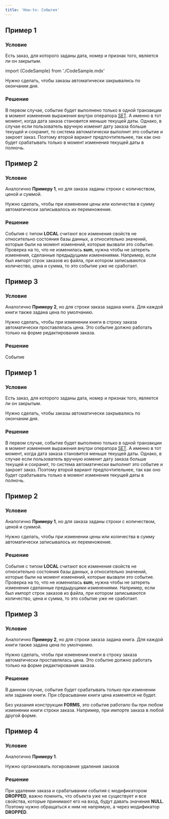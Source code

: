```yaml
---
title: 'How-to: События'
---
```


## Пример 1

### Условие

Есть заказ, для которого заданы дата, номер и признак того, является ли он закрытым.

import {CodeSample} from './CodeSample.mdx'

<CodeSample url="https://ru-documentation.lsfusion.org/sample?file=UseCaseEvents&block=sample1"/>

Нужно сделать, чтобы заказы автоматически закрывались по окончании дня.

### Решение

<CodeSample url="https://ru-documentation.lsfusion.org/sample?file=UseCaseEvents&block=solution1"/>

В первом случае, событие будет выполнено только в одной транзакции в момент изменения выражения внутри оператора [SET](Change_operators_SET_CHANGED_..._.md). А именно в тот момент, когда дата заказа становится меньше текущей даты. Однако, в случае если пользователь вручную изменит дату заказа больше текущей и сохранит, то система автоматически выполнит это событие и закроет заказ. Поэтому второй вариант предпочтительнее, так как оно будет срабатывать только в момент изменения текущей даты в полночь.

## Пример 2

### Условие

Аналогично **Примеру 1**, но для заказа заданы строки с количеством, ценой и суммой.

<CodeSample url="https://ru-documentation.lsfusion.org/sample?file=UseCaseEvents&block=sample2"/>

Нужно сделать, чтобы при изменении цены или количества в сумму автоматически записывалось их перемножение.

### Решение

<CodeSample url="https://ru-documentation.lsfusion.org/sample?file=UseCaseEvents&block=solution2"/>

События с типом **LOCAL** считают все изменения свойств не относительно состояния базы данных, а относительно значений, которые были на момент изменений, которые вызвали это событие. Проверка на то, что не изменилась **sum**, нужна чтобы не затереть изменения, сделанные предыдущими изменениями. Например, если был импорт строк заказов из файла, при котором записываются количество, цена и сумма, то это событие уже не сработает.

## Пример 3

### Условие

Аналогично **Примеру 2**, но для строки заказа задана книга. Для каждой книги также задана цена по умолчанию.

<CodeSample url="https://ru-documentation.lsfusion.org/sample?file=UseCaseEvents&block=sample3"/>

Нужно сделать, чтобы при изменении книги в строку заказа автоматически проставлялась цена. Это событие должно работать только на форме редактирования заказа.

### Решение

<CodeSample url="https://ru-documentation.lsfusion.org/sample?file=UseCaseEvents&block=solution3"/>

Событие

## Пример 1

### Условие

Есть заказ, для которого заданы дата, номер и признак того, является ли он закрытым.

<CodeSample url="https://ru-documentation.lsfusion.org/sample?file=UseCaseEvents&block=sample1"/>

Нужно сделать, чтобы заказы автоматически закрывались по окончании дня.

### Решение

<CodeSample url="https://ru-documentation.lsfusion.org/sample?file=UseCaseEvents&block=solution1"/>

В первом случае, событие будет выполнено только в одной транзакции в момент изменения выражения внутри оператора [SET](Change_operators_SET_CHANGED_..._.md). А именно в тот момент, когда дата заказа становится меньше текущей даты. Однако, в случае если пользователь вручную изменит дату заказа больше текущей и сохранит, то система автоматически выполнит это событие и закроет заказ. Поэтому второй вариант предпочтительнее, так как оно будет срабатывать только в момент изменения текущей даты в полночь.

## Пример 2

### Условие

Аналогично **Примеру 1**, но для заказа заданы строки с количеством, ценой и суммой.

<CodeSample url="https://ru-documentation.lsfusion.org/sample?file=UseCaseEvents&block=sample2"/>

Нужно сделать, чтобы при изменении цены или количества в сумму автоматически записывалось их перемножение.

### Решение

<CodeSample url="https://ru-documentation.lsfusion.org/sample?file=UseCaseEvents&block=solution2"/>

События с типом **LOCAL** считают все изменения свойств не относительно состояния базы данных, а относительно значений, которые были на момент изменений, которые вызвали это событие. Проверка на то, что не изменилась **sum**, нужна чтобы не затереть изменения сделанные предыдущими изменениями. Например, если был импорт строк заказов из файла, при котором записываются количество, цена и сумма, то это событие уже не сработает.

## Пример 3

### Условие

Аналогично **Примеру 2**, но для строки заказа задана книга. Для каждой книги также задана цена по умолчанию.

<CodeSample url="https://ru-documentation.lsfusion.org/sample?file=UseCaseEvents&block=sample3"/>

Нужно сделать, чтобы при изменении книги в строку заказа автоматически проставлялась цена. Это событие должно работать только на форме редактирования заказа.

### Решение

<CodeSample url="https://ru-documentation.lsfusion.org/sample?file=UseCaseEvents&block=solution3"/>

В данном случае, событие будет срабатывать только при изменении или задании книги. При сбрасывании книги цена изменятся не будет.

Без указания конструкции **FORMS**, это событие работало бы при любом изменении книги строки заказа. Например, при импорте заказа в любой другой форме.

## Пример 4

### Условие

Аналогично **Примеру 1**.

Нужно организовать логирование удаления заказов

### Решение

<CodeSample url="https://ru-documentation.lsfusion.org/sample?file=UseCaseEvents&block=solution4"/>

При удалении заказа и срабатывании события с модификатором **DROPPED**, важно помнить, что объекта уже не существует и все свойства, которые принимают его на вход, будут давать значения **NULL**. Поэтому нужно обращаться к ним не напрямую, а через модификатор **DROPPED**.
